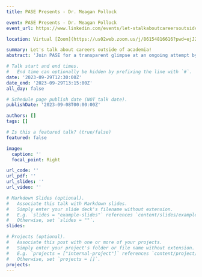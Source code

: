 ```yaml
---
title: PASE Presents - Dr. Meagan Pollock

event: PASE Presents - Dr. Meagan Pollock
event_url: https://www.linkedin.com/events/let-stalkaboutcareersoutsideofa7106996311207383040/

location: Virtual [Zoom](https://us02web.zoom.us/j/86154816616?pwd=ejJ2T0l4QzRscVNoMmxMRVZDU3kvUT09)

summary: Let's talk about careers outside of academia!
abstract: 'Join PASE for a transparent glimpse at an ongoing attempt by one woman at engineering a joyful life doing meaningful work through a consulting career.'

# Talk start and end times.
#   End time can optionally be hidden by prefixing the line with `#`.
date: '2023-09-29T12:30:00Z'
date_end: '2023-09-29T13:15:00Z'
all_day: false

# Schedule page publish date (NOT talk date).
publishDate: '2023-09-08T00:00:00Z'

authors: []
tags: []

# Is this a featured talk? (true/false)
featured: false

image:
  caption: ''
  focal_point: Right

url_code: ''
url_pdf: ''
url_slides: ''
url_video: ''

# Markdown Slides (optional).
#   Associate this talk with Markdown slides.
#   Simply enter your slide deck's filename without extension.
#   E.g. `slides = "example-slides"` references `content/slides/example-slides.md`.
#   Otherwise, set `slides = ""`.
slides:

# Projects (optional).
#   Associate this post with one or more of your projects.
#   Simply enter your project's folder or file name without extension.
#   E.g. `projects = ["internal-project"]` references `content/project/deep-learning/index.md`.
#   Otherwise, set `projects = []`.
projects:
---
```

